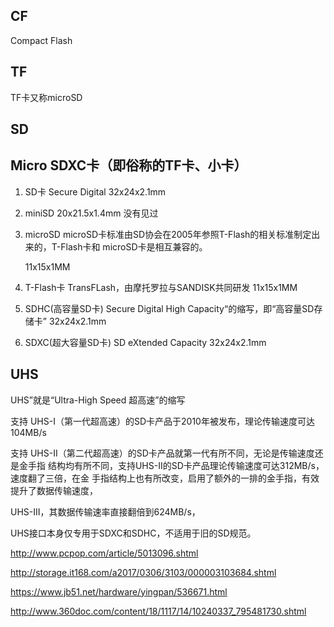
## CF

Compact Flash


## TF

TF卡又称microSD

## SD

## Micro SDXC卡（即俗称的TF卡、小卡）


1. SD卡
    Secure Digital
    32x24x2.1mm

2. miniSD
    20x21.5x1.4mm 没有见过

3. microSD
    microSD卡标准由SD协会在2005年参照T-Flash的相关标准制定出来的，T-Flash卡和
    microSD卡是相互兼容的。

    11x15x1MM

4. T-Flash卡
    TransFLash，由摩托罗拉与SANDISK共同研发
    11x15x1MM

5. SDHC(高容量SD卡)
    Secure Digital High Capacity“的缩写，即“高容量SD存储卡”
    32x24x2.1mm

6. SDXC(超大容量SD卡)
    SD eXtended Capacity
    32x24x2.1mm



## UHS

UHS”就是“Ultra-High Speed 超高速”的缩写

支持 UHS-I（第一代超高速）的SD卡产品于2010年被发布，理论传输速度可达104MB/s

支持 UHS-II（第二代超高速）的SD卡产品就第一代有所不同，无论是传输速度还是金手指
结构均有所不同，支持UHS-II的SD卡产品理论传输速度可达312MB/s，速度翻了三倍，在金
手指结构上也有所改变，启用了额外的一排的金手指，有效提升了数据传输速度，

UHS-III，其数据传输速率直接翻倍到624MB/s，

UHS接口本身仅专用于SDXC和SDHC，不适用于旧的SD规范。

http://www.pcpop.com/article/5013096.shtml

http://storage.it168.com/a2017/0306/3103/000003103684.shtml

https://www.jb51.net/hardware/yingpan/536671.html

http://www.360doc.com/content/18/1117/14/10240337_795481730.shtml
